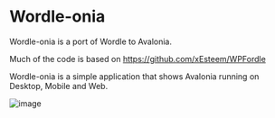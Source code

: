 # Wordle-onia

Wordle-onia is a port of Wordle to Avalonia. 

Much of the code is based on https://github.com/xEsteem/WPFordle

Wordle-onia is a simple application that shows Avalonia running on Desktop, Mobile and Web.

![image](https://user-images.githubusercontent.com/4672627/156905488-b8fa7821-e1e7-4251-8f54-2a8d303e4ee9.png)



